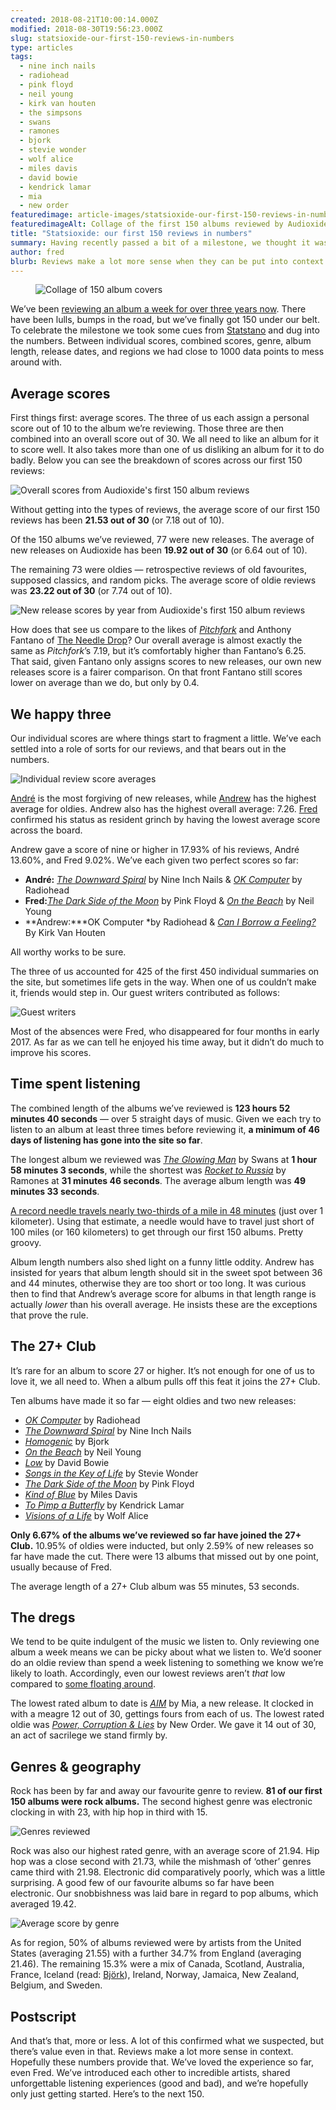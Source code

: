 ```yaml
---
created: 2018-08-21T10:00:14.000Z
modified: 2018-08-30T19:56:23.000Z
slug: statsioxide-our-first-150-reviews-in-numbers
type: articles
tags:
  - nine inch nails
  - radiohead
  - pink floyd
  - neil young 
  - kirk van houten
  - the simpsons
  - swans
  - ramones
  - bjork
  - stevie wonder
  - wolf alice
  - miles davis
  - david bowie 
  - kendrick lamar
  - mia
  - new order
featuredimage: article-images/statsioxide-our-first-150-reviews-in-numbers.jpg
featuredimageAlt: Collage of the first 150 albums reviewed by Audioxide
title: "Statsioxide: our first 150 reviews in numbers"
summary: Having recently passed a bit of a milestone, we thought it was high time for some statistics. What’s our favourite genre? Which records cracked the 27+ Club? Who’s the most miserable reviewer? All will be revealed
author: fred
blurb: Reviews make a lot more sense when they can be put into context. After passing 150 albums reviewed we thought it was high time to look at the statistics.
---
```


<figure class="wide">
  <img src="article-images/statsioxide-our-first-150-reviews-in-numbers.jpg" alt="Collage of 150 album covers" />
  <figcaption></figcaption>
</figure>

We’ve been [reviewing an album a week for over three years now](/reviews/). There have been lulls, bumps in the road, but we’ve finally got 150 under our belt. To celebrate the milestone we took some cues from [Statstano](https://www.youtube.com/watch?v=jJY3QrKQRWE) and dug into the numbers. Between individual scores, combined scores, genre, album length, release dates, and regions we had close to 1000 data points to mess around with.

## Average scores

First things first: average scores. The three of us each assign a personal score out of 10 to the album we’re reviewing. Those three are then combined into an overall score out of 30. We all need to like an album for it to score well. It also takes more than one of us disliking an album for it to do badly.
Below you can see the breakdown of scores across our first 150 reviews:

![Overall scores from Audioxide's first 150 album reviews](article-images/statsioxide-150-overall-scores.jpg)

Without getting into the types of reviews, the average score of our first 150 reviews has been **21\.53 out of 30** (or 7.18 out of 10).

Of the 150 albums we’ve reviewed, 77 were new releases. The average of new releases on Audioxide has been **19\.92 out of 30** (or 6.64 out of 10).

The remaining 73 were oldies — retrospective reviews of old favourites, supposed classics, and random picks. The average score of oldie reviews was **23\.22 out of 30** (or 7.74 out of 10).

![New release scores by year from Audioxide's first 150 album reviews](article-images/statsioxide-150-scores-by-year.jpg)

How does that see us compare to the likes of [*Pitchfork*](https://pitchfork.com/) and Anthony Fantano of [The Needle Drop](https://www.youtube.com/theneedledrop)? Our overall average is almost exactly the same as *Pitchfork*’s 7.19, but it’s comfortably higher than Fantano’s 6.25. That said, given Fantano only assigns scores to new releases, our own new releases score is a fairer comparison. On that front Fantano still scores lower on average than we do, but only by 0.4.

## We happy three

Our individual scores are where things start to fragment a little. We’ve each settled into a role of sorts for our reviews, and that bears out in the numbers.

![Individual review score averages](article-images/statsioxide-150-individual-averages.jpg)

[André](https://twitter.com/andredack) is the most forgiving of new releases, while [Andrew](https://twitter.com/andrewbridge) has the highest average for oldies. Andrew also has the highest overall average: 7.26. [Fred](https://twitter.com/thewhalelines) confirmed his status as resident grinch by having the lowest average score across the board.

Andrew gave a score of nine or higher in 17.93% of his reviews, André 13.60%, and Fred 9.02%. We’ve each given two perfect scores so far:

- **André:** [*The Downward Spiral*](/reviews/nine-inch-nails-the-downward-spiral/) by Nine Inch Nails & [*OK Computer*](/reviews/radiohead-ok-computer/) by Radiohead
- **Fred:**[*The Dark Side of the Moon*](/reviews/pink-floyd-the-dark-side-of-the-moon/) by Pink Floyd & [*On the Beach*](/reviews/neil-young-on-the-beach/) by Neil Young
- **Andrew:***OK Computer *by Radiohead & [*Can I Borrow a Feeling?*](/reviews/kirk-van-houten-can-i-borrow-a-feeling/) By Kirk Van Houten

All worthy works to be sure.

The three of us accounted for 425 of the first 450 individual summaries on the site, but sometimes life gets in the way. When one of us couldn’t make it, friends would step in. Our guest writers contributed as follows:

![Guest writers](article-images/statsioxide-150-guest-reviewers.jpg)

Most of the absences were Fred, who disappeared for four months in early 2017. As far as we can tell he enjoyed his time away, but it didn’t do much to improve his scores.

## Time spent listening

The combined length of the albums we’ve reviewed is **123 hours 52 minutes 40 seconds** — over 5 straight days of music. Given we each try to listen to an album at least three times before reviewing it, **a minimum of 46 days of listening has gone into the site so far**.

The longest album we reviewed was [*The Glowing Man*](/reviews/swans-the-glowing-man/) by Swans at **1 hour 58 minutes 3 seconds**, while the shortest was [*Rocket to Russia*](/reviews/ramones-rocket-to-russia/) by Ramones at **31 minutes 46 seconds**. The average album length was **49 minutes 33 seconds**.

[A record needle travels nearly two-thirds of a mile in 48 minutes](https://www.vinylengine.com/turntable_forum/viewtopic.php?f=41&t=17225) (just over 1 kilometer). Using that estimate, a needle would have to travel just short of 100 miles (or 160 kilometers) to get through our first 150 albums. Pretty groovy.

Album length numbers also shed light on a funny little oddity. Andrew has insisted for years that album length should sit in the sweet spot between 36 and 44 minutes, otherwise they are too short or too long. It was curious then to find that Andrew’s average score for albums in that length range is actually *lower* than his overall average. He insists these are the exceptions that prove the rule.

## The 27+ Club

It’s rare for an album to score 27 or higher. It’s not enough for one of us to love it, we all need to. When a album pulls off this feat it joins the 27+ Club.

Ten albums have made it so far — eight oldies and two new releases:

- [*OK Computer*](/reviews/radiohead-ok-computer/) by Radiohead
- [*The Downward Spiral*](/reviews/nine-inch-nails-the-downward-spiral/) by Nine Inch Nails
- [*Homogenic*](/reviews/bjork-homogenic/) by Bjork
- [*On the Beach*](/reviews/neil-young-on-the-beach/) by Neil Young
- [*Low*](/reviews/david-bowie-low/) by David Bowie
- [*Songs in the Key of Life*](/reviews/stevie-wonder-songs-in-the-key-of-life/) by Stevie Wonder
- [*The Dark Side of the Moon*](/reviews/pink-floyd-the-dark-side-of-the-moon/) by Pink Floyd
- [*Kind of Blue*](/reviews/miles-davis-kind-of-blue/) by Miles Davis
- [*To Pimp a Butterfly*](/reviews/kendrick-lamar-to-pimp-a-butterfly/) by Kendrick Lamar
- [*Visions of a Life*](/reviews/wolf-alice-visions-of-a-life/) by Wolf Alice

**Only 6.67% of the albums we’ve reviewed so far have joined the 27+ Club.** 10\.95% of oldies were inducted, but only 2.59% of new releases so far have made the cut. There were 13 albums that missed out by one point, usually because of Fred.

The average length of a 27+ Club album was 55 minutes, 53 seconds.

## The dregs

We tend to be quite indulgent of the music we listen to. Only reviewing one album a week means we can be picky about what we listen to. We’d sooner do an oldie review than spend a week listening to something we know we’re likely to loath. Accordingly, even our lowest reviews aren’t *that* low compared to [some floating around](https://pitchfork.com/reviews/albums/5799-the-fragile/).

The lowest rated album to date is [*AIM*](/reviews/mia-aim/) by Mia, a new release. It clocked in with a meagre 12 out of 30, gettings fours from each of us. The lowest rated oldie was [*Power, Corruption & Lies*](/reviews/new-order-power-corruption-and-lies/) by New Order. We gave it 14 out of 30, an act of sacrilege we stand firmly by.

## Genres & geography

Rock has been by far and away our favourite genre to review. **81 of our first 150 albums were rock albums.** The second highest genre was electronic clocking in with 23, with hip hop in third with 15.

![Genres reviewed](article-images/statsioxide-150-genres.jpg)

Rock was also our highest rated genre, with an average score of 21.94. Hip hop was a close second with 21.73, while the mishmash of ‘other’ genres came third with 21.98. Electronic did comparatively poorly, which was a little surprising. A good few of our favourite albums so far have been electronic. Our snobbishness was laid bare in regard to pop albums, which averaged 19.42.

![Average score by genre](article-images/statsioxide-150-genre-averages.jpg)

As for region, 50% of albums reviewed were by artists from the United States (averaging 21.55) with a further 34.7% from England (averaging 21.46). The remaining 15.3% were a mix of Canada, Scotland, Australia, France, Iceland (read: [Björk](/reviews/bjork-homogenic/)), Ireland, Norway, Jamaica, New Zealand, Belgium, and Sweden.

## Postscript

And that’s that, more or less. A lot of this confirmed what we suspected, but there’s value even in that. Reviews make a lot more sense in context. Hopefully these numbers provide that. We’ve loved the experience so far, even Fred. We’ve introduced each other to incredible artists, shared unforgettable listening experiences (good and bad), and we’re hopefully only just getting started.
Here’s to the next 150.